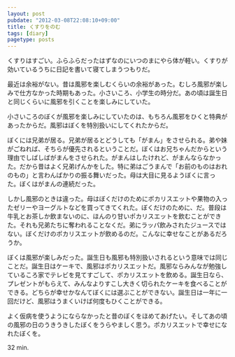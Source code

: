 ```yaml
---
layout: post
pubdate: "2012-03-08T22:08:10+09:00"
title: くすりをのむ
tags: [diary]
pagetype: posts
---
```

くすりはすごい。ふらふらだったはずなのにいつのまにやら体が軽い。くすりが効いているうちに日記を書いて寝てしまうつもりだ。

最近は余裕がない。昔は風邪を楽しむくらいの余裕があった。むしろ風邪が楽しみで仕方なかった時期もあった。小さいころ、小学生の時分だ。あの頃は誕生日と同じくらいに風邪を引くことを楽しみにしていた。

小さいころのぼくが風邪を楽しみにしていたのは、もちろん風邪をひくと特典があったからだ。風邪はぼくを特別扱いにしてくれたからだ。

ぼくには兄弟が居る。兄弟が居るとどうしても「がまん」をさせられる。弟や妹がごねれば、そちらが優先されるということだ。ぼくはお兄ちゃんだからという理由でしばしばがまんをさせられた。がまんはしたけれど、がまんならなかった。だから昔はよく兄弟げんかをした。特に弟はごうまんで「お前のものはおれのもの」と言わんばかりの振る舞いだった。母は大目に見るようぼくに言った。ぼくはがまんの連続だった。

しかし風邪のときは違った。母はぼくだけのためにポカリスエットや果物の入ったゼリーやヨーグルトなどを買ってきてくれた。ぼくだけのために、だ。普段は牛乳とお茶しか飲まないのに、ほんのり甘いポカリスエットを飲むことができた。それも兄弟たちに奪われることなくだ。弟にラッパ飲みされたジュースではない。ぼくだけのポカリスエットが飲めるのだ。こんなに幸せなことがあるだろうか。

ぼくは風邪が楽しみだった。誕生日も風邪も特別扱いされるという意味では同じことだ。誕生日はケーキで、風邪はポカリスエットだ。風邪ならみんなが勉強しているころ家でテレビを見てすごして、ポカリスエットを飲める。誕生日なら、プレゼントがもらえて、みんなよりすこし大きく切られたケーキを食べることができる。どちらが幸せかなんてぼくには選ぶことができない。誕生日は一年に一回だけど、風邪はうまくいけば何度もひくことができる。

よく仮病を使うようにならなかったと昔のぼくをほめてあげたい。そしてあの頃の風邪の日のうきうきしたぼくをうらやましく思う。ポカリスエットで幸せになれたぼくを。

32 min.

